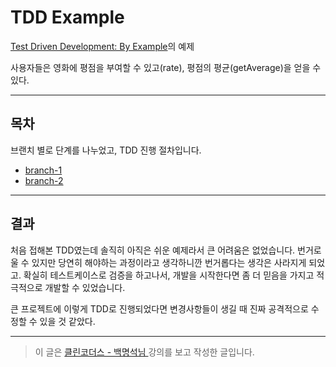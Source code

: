 # TDD Example

[Test Driven Development: By Example](https://www.amazon.com/Test-Driven-Development-Kent-Beck/dp/0321146530)의 예제

사용자들은 영화에 평점을 부여할 수 있고(rate), 평점의 평균(getAverage)을 얻을 수 있다.


---

## 목차
브랜치 별로 단계를 나누었고, TDD 진행 절차입니다.

- [branch-1](https://github.com/GGomi/TDD_Practice/tree/branch-1)
- [branch-2](https://github.com/GGomi/TDD_Practice/tree/branch-2)

---
## 결과

처음 접해본 TDD였는데 솔직히 아직은 쉬운 예제라서 큰 어려움은 없었습니다.
번거로울 수 있지만 당연히 해야하는 과정이라고 생각하니깐 번거롭다는 생각은 사라지게 되었고. 확실히 테스트케이스로 검증을 하고나서, 개발을 시작한다면 좀 더 믿음을 가지고 적극적으로 개발할 수 있었습니다.

큰 프로젝트에 이렇게 TDD로 진행되었다면 변경사항들이 생길 때 진짜 공격적으로 수정할 수 있을 것 같았다.

---
> 이 글은 [ 클린코더스 - 백명석님 ](https://www.youtube.com/user/codetemplate/videos) 강의를 보고 작성한 글입니다.
